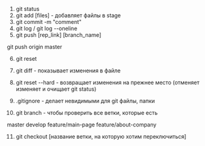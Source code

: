 1. git status
2. git add [files] - добавляет файлы в stage
3. git commit -m "comment"
4. git log / git log --oneline
5. git push [rep_link] [branch_name]

git push origin master

6. git reset

7. git diff - показывает изменения в файле

8. git reset --hard - возвращает изменения на прежнее место (отменяет изменяет и очищает git status)

9. .gitignore - делает невидимыми для git файлы, папки

10. git branch  - чтобы проверить все ветки, которые есть

master
develop
feature/main-page
feature/about-company

11. git checkout [название ветки, на которую хотим переключиться]